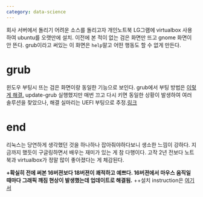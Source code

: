 ```yaml
---
category: data-science
---
```



회사 서버에서 돌리기 어려운 소스를 돌리고자
개인노트북 LG그램에 virtualbox 사용하여 ubuntu를 오랫만에 설치.
이전에 본 적이 없는 검은 화면만 뜨고 gnome 화면이 안 뜬다.
grub이라고 써있는 이 화면은 `help`말고 어떤 행동도 할 수 없게 만든다.

# grub
윈도우 부팅시 뜨는 검은 화면이랑 동일한 기능으로 보인다.
grub에서 부팅 방법은 [이렇게 해결.](https://www.linux.com/learn/how-rescue-non-booting-grub-2-linux)
update-grub 실행했지만 매번 끄고 다시 키면 동일한 상황이 발생하여
여러 솔루션을 찾았으나, 해결 실마리는 UEFI 부팅으로 추정.[링크](https://askubuntu.com/questions/1054006/pc-still-booting-on-gnu-grub-even-after-boot-repair)

# end
리눅스는 당연하게 생각했던 것을 하나하나 잡아줘야하다보니 생소한 느낌이 강하다.
지금까지 했듯이 구글링하면서 배우는 재미가 있는 게 참 다행이다.
고작 2년 전보다 노트북과 virtualbox가 정말 많이 좋아졌다는 게 체감된다.


 **+확실히 전에 써본 16버젼보다 18버젼이 쾌적하고 예쁘다. 16버젼에서
마우스 움직일 때마다 그래픽 깨짐 현상이 발생했는데 업데이트로 해결됨.**
++설치 instruction은 [여기서](https://www.linux.com/learn/how-rescue-non-booting-grub-2-linux)
